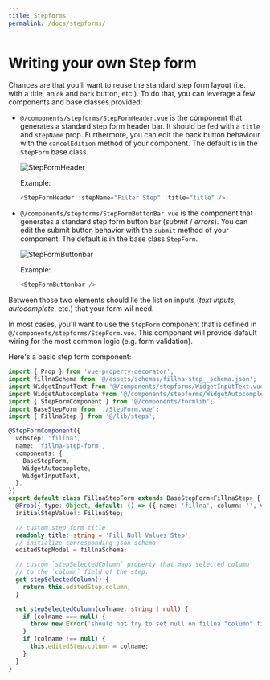 ```yaml
---
title: Stepforms
permalink: /docs/stepforms/
---
```


# Writing your own Step form

Chances are that you'll want to reuse the standard step form layout
(i.e. with a title, an `ok` and `back` button, etc.). To do that,
you can leverage a few components and base classes provided:

- `@/components/stepforms/StepFormHeader.vue` is the component that generates a
  standard step form header bar. It should be fed with a `title` and `stepName`
  prop. Furthermore, you can edit the back button behaviour with the
  `cancelEdition` method of your component. The default is in the `StepForm`
  base class.

  ![StepFormHeader](/img/StepFormHeader.png)

  Example:

  ```typescript
  <StepFormHeader :stepName="Filter Step" :title="title" />
  ```

- `@/components/stepforms/StepFormButtonBar.vue` is the component that
  generates a standard step form button bar (_submit_ / _errors_). You can edit the submit button behavior with the `submit` method of your component. The default is in the base class `StepForm`.

  ![StepFormButtonbar](/img/StepFormButtonbar.png)

  Example:

  ```typescript
  <StepFormButtonbar />
  ```

Between those two elements should lie the list on inputs (_text inputs_, _autocomplete_. etc.) that your form wil need.

In most cases, you'll want to use the `StepForm` component that is defined in `@/components/stepforms/StepForm.vue`. This component will provide default wiring for the most common
logic (e.g. form validation).

Here's a basic step form component:

```typescript
import { Prop } from 'vue-property-decorator';
import fillnaSchema from '@/assets/schemas/fillna-step__schema.json';
import WidgetInputText from '@/components/stepforms/WidgetInputText.vue';
import WidgetAutocomplete from '@/components/stepforms/WidgetAutocomplete.vue';
import { StepFormComponent } from '@/components/formlib';
import BaseStepForm from './StepForm.vue';
import { FillnaStep } from '@/lib/steps';

@StepFormComponent({
  vqbstep: 'fillna',
  name: 'fillna-step-form',
  components: {
    BaseStepForm,
    WidgetAutocomplete,
    WidgetInputText,
  },
})
export default class FillnaStepForm extends BaseStepForm<FillnaStep> {
  @Prop({ type: Object, default: () => ({ name: 'fillna', column: '', value: '' }) })
  initialStepValue!: FillnaStep;

  // custom step form title
  readonly title: string = 'Fill Null Values Step';
  // initialize corresponding json schema
  editedStepModel = fillnaSchema;

  // custom `stepSelectedColumn` property that maps selected column
  // to the `column` field of the step.
  get stepSelectedColumn() {
    return this.editedStep.column;
  }

  set stepSelectedColumn(colname: string | null) {
    if (colname === null) {
      throw new Error('should not try to set null on fillna "column" field');
    }
    if (colname !== null) {
      this.editedStep.column = colname;
    }
  }
}
```
